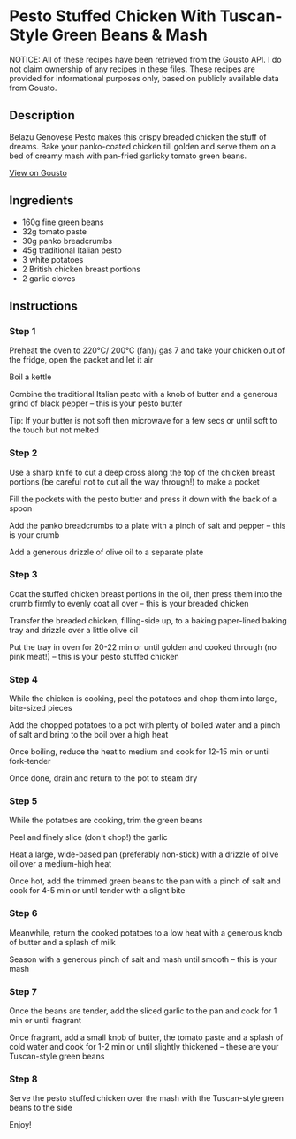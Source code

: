 # Pesto Stuffed Chicken With Tuscan-Style Green Beans & Mash

NOTICE: All of these recipes have been retrieved from the Gousto API. I do not claim ownership of any recipes in these files. These recipes are provided for informational purposes only, based on publicly available data from Gousto.

## Description

Belazu Genovese Pesto makes this crispy breaded chicken the stuff of dreams. Bake your panko-coated chicken till golden and serve them on a bed of creamy mash with pan-fried garlicky tomato green beans. 


[View on Gousto](https://www.gousto.co.uk/recipes/cookbook/pesto-stuffed-chicken-with-tuscan-style-green-beans-mash)

## Ingredients

- 160g fine green beans
- 32g tomato paste
- 30g panko breadcrumbs
- 45g traditional Italian pesto
- 3 white potatoes
- 2 British chicken breast portions
- 2 garlic cloves

## Instructions


### Step 1

Preheat the oven to 220°C/ 200°C (fan)/ gas 7 and take your chicken out of the fridge, open the packet and let it air

Boil a kettle

Combine the traditional Italian pesto with a knob of butter and a generous grind of black pepper – this is your pesto butter

Tip: If your butter is not soft then microwave for a few secs or until soft to the touch but not melted


### Step 2

Use a sharp knife to cut a deep cross along the top of the chicken breast portions (be careful not to cut all the way through!) to make a pocket

Fill the pockets with the pesto butter and press it down with the back of a spoon

Add the panko breadcrumbs to a plate with a pinch of salt and pepper – this is your crumb

Add a generous drizzle of olive oil to a separate plate


### Step 3

Coat the stuffed chicken breast portions in the oil, then press them into the crumb firmly to evenly coat all over – this is your breaded chicken

Transfer the breaded chicken, filling-side up, to a baking paper-lined baking tray and drizzle over a little olive oil

Put the tray in oven for 20-22 min or until golden and cooked through (no pink meat!) – this is your pesto stuffed chicken


### Step 4

While the chicken is cooking, peel the potatoes and chop them into large, bite-sized pieces

Add the chopped potatoes to a pot with plenty of boiled water and a pinch of salt and bring to the boil over a high heat

Once boiling, reduce the heat to medium and cook for 12-15 min or until fork-tender

Once done, drain and return to the pot to steam dry


### Step 5

While the potatoes are cooking, trim the green beans

Peel and finely slice (don't chop!) the garlic

Heat a large, wide-based pan (preferably non-stick) with a drizzle of olive oil over a medium-high heat

Once hot, add the trimmed green beans to the pan with a pinch of salt and cook for 4-5 min or until tender with a slight bite


### Step 6

Meanwhile, return the cooked potatoes to a low heat with a generous knob of butter and a splash of milk

Season with a generous pinch of salt and mash until smooth – this is your mash


### Step 7

Once the beans are tender, add the sliced garlic to the pan and cook for 1 min or until fragrant

Once fragrant, add a small knob of butter, the tomato paste and a splash of cold water and cook for 1-2 min or until slightly thickened – these are your Tuscan-style green beans

### Step 8

Serve the pesto stuffed chicken over the mash with the Tuscan-style green beans to the side

Enjoy!

